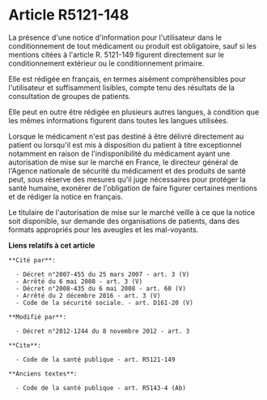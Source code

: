 # Article R5121-148

La présence d'une notice d'information pour l'utilisateur dans le conditionnement de tout médicament ou produit est
obligatoire, sauf si les mentions citées à l'article R. 5121-149 figurent directement sur le conditionnement extérieur ou le
conditionnement primaire. 

Elle est rédigée en français, en termes aisément compréhensibles pour l'utilisateur et suffisamment lisibles, compte tenu des
résultats de la consultation de groupes de patients. 

Elle peut en outre être rédigée en plusieurs autres langues, à condition que les mêmes informations figurent dans toutes les
langues utilisées. 

Lorsque le médicament n'est pas destiné à être délivré directement au patient ou lorsqu'il est mis à disposition du patient à
titre exceptionnel notamment en raison de l'indisponibilité du médicament ayant une autorisation de mise sur le marché en
France, le directeur général de l'Agence nationale de sécurité du médicament et des produits de santé peut, sous réserve des
mesures qu'il juge nécessaires pour protéger la santé humaine, exonérer de l'obligation de faire figurer certaines mentions
et de rédiger la notice en français. 

Le titulaire de l'autorisation de mise sur le marché veille à ce que la notice soit disponible, sur demande des organisations
de patients, dans des formats appropriés pour les aveugles et les mal-voyants.

**Liens relatifs à cet article**

	**Cité par**:

	  - Décret n°2007-455 du 25 mars 2007 - art. 3 (V)
	  - Arrêté du 6 mai 2008 - art. 3 (V)
	  - Décret n°2008-435 du 6 mai 2008 - art. 60 (V)
	  - Arrêté du 2 décembre 2016 - art. 3 (V)
	  - Code de la sécurité sociale. - art. D161-20 (V)

	**Modifié par**:

	  - Décret n°2012-1244 du 8 novembre 2012 - art. 3

	**Cite**:

	  - Code de la santé publique - art. R5121-149

	**Anciens textes**:

	  - Code de la santé publique - art. R5143-4 (Ab)
